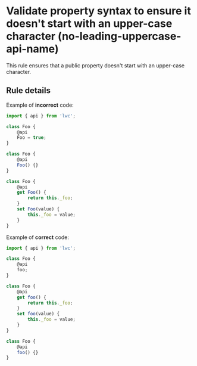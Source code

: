 # Validate property syntax to ensure it doesn't start with an upper-case character (no-leading-uppercase-api-name)

This rule ensures that a public property doesn't start with an upper-case character.

## Rule details

Example of **incorrect** code:

```js
import { api } from 'lwc';

class Foo {
    @api
    Foo = true;
}

class Foo {
    @api
    Foo() {}
}

class Foo {
    @api
    get Foo() {
        return this._foo;
    }
    set Foo(value) {
        this._foo = value;
    }
}
```

Example of **correct** code:

```js
import { api } from 'lwc';

class Foo {
    @api
    foo;
}

class Foo {
    @api
    get foo() {
        return this._foo;
    }
    set foo(value) {
        this._foo = value;
    }
}

class Foo {
    @api
    foo() {}
}
```
